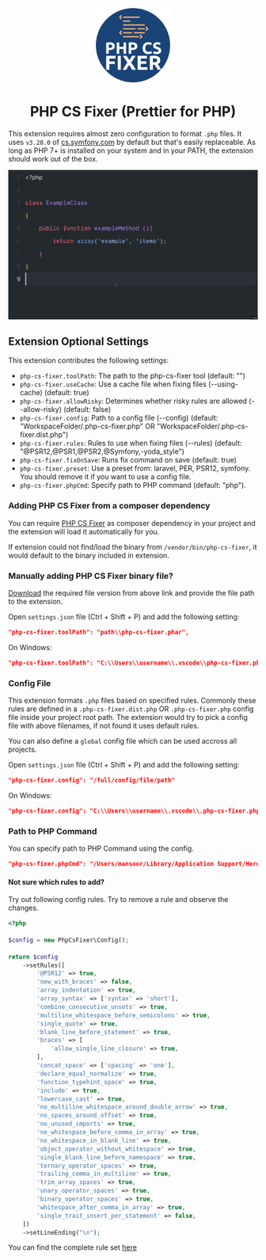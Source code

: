 <div align="center">
    <img width="150px" height="150px" src="icon.png"/>
</div>

<div align="center"><h1>PHP CS Fixer (Prettier for PHP)</h1></div>

This extension requires almost zero configuration to format `.php` files. It uses `v3.28.0` of [cs.symfony.com](https://cs.symfony.com/) by default but that's easily replaceable. As long as PHP 7+ is installed on your system and in your PATH, the extension should work out of the box.

![demo](simple-demo.gif)

## Extension Optional Settings

This extension contributes the following settings:

* `php-cs-fixer.toolPath`: The path to the php-cs-fixer tool (default: "")
* `php-cs-fixer.useCache`: Use a cache file when fixing files (--using-cache) (default: true)
* `php-cs-fixer.allowRisky`: Determines whether risky rules are allowed (--allow-risky) (default: false)
* `php-cs-fixer.config`: Path to a config file (--config) (default: "WorkspaceFolder/.php-cs-fixer.php" OR "WorkspaceFolder/.php-cs-fixer.dist.php")
* `php-cs-fixer.rules`: Rules to use when fixing files (--rules) (default: "@PSR12,@PSR1,@PSR2,@Symfony,-yoda_style")
* `php-cs-fixer.fixOnSave`: Runs fix command on save (default: true)
* `php-cs-fixer.preset`: Use a preset from: laravel, PER, PSR12, symfony. You should remove it if you want to use a config file.
* `php-cs-fixer.phpCmd`: Specify path to PHP command (default: "php").

### Adding PHP CS Fixer from a composer dependency

You can require [PHP CS Fixer](https://packagist.org/packages/friendsofphp/php-cs-fixer) as composer dependency in your project and the extension will load it automatically for you.

If extension could not find/load the binary from `/vendor/bin/php-cs-fixer`, it would default to the binary included in extension.

### Manually adding PHP CS Fixer binary file?

[Download](https://cs.symfony.com/) the required file version from above link and provide the file path to the extension.

Open `settings.json` file (Ctrl + Shift + P) and add the following setting:

```json
"php-cs-fixer.toolPath": "path\\php-cs-fixer.phar",
```

On Windows:

```json
"php-cs-fixer.toolPath": "C:\\Users\\username\\.vscode\\php-cs-fixer.phar",
```

### Config File

This extension formats `.php` files based on specified rules. Commonly these rules are defined in a `.php-cs-fixer.dist.php` OR `.php-cs-fixer.php` config file inside your project root path. The extension would try to pick a config file with above filenames, if not found it uses default rules.

You can also define a `global` config file which can be used accross all projects.

Open `settings.json` file (Ctrl + Shift + P) and add the following setting:

```json
"php-cs-fixer.config": "/full/config/file/path"
```

On Windows:

```json
"php-cs-fixer.config": "C:\\Users\\username\\.vscode\\.php-cs-fixer.php"
```

### Path to PHP Command

You can specify path to PHP Command using the config.

```json
"php-cs-fixer.phpCmd": "/Users/mansoor/Library/Application Support/Herd/bin/php",
```

#### Not sure which rules to add?

Try out following config rules. Try to remove a rule and observe the changes.

```php
<?php

$config = new PhpCsFixer\Config();

return $config
    ->setRules([
        '@PSR12' => true,
        'new_with_braces' => false,
        'array_indentation' => true,
        'array_syntax' => ['syntax' => 'short'],
        'combine_consecutive_unsets' => true,
        'multiline_whitespace_before_semicolons' => true,
        'single_quote' => true,
        'blank_line_before_statement' => true,
        'braces' => [
            'allow_single_line_closure' => true,
        ],
        'concat_space' => ['spacing' => 'one'],
        'declare_equal_normalize' => true,
        'function_typehint_space' => true,
        'include' => true,
        'lowercase_cast' => true,
        'no_multiline_whitespace_around_double_arrow' => true,
        'no_spaces_around_offset' => true,
        'no_unused_imports' => true,
        'no_whitespace_before_comma_in_array' => true,
        'no_whitespace_in_blank_line' => true,
        'object_operator_without_whitespace' => true,
        'single_blank_line_before_namespace' => true,
        'ternary_operator_spaces' => true,
        'trailing_comma_in_multiline' => true,
        'trim_array_spaces' => true,
        'unary_operator_spaces' => true,
        'binary_operator_spaces' => true,
        'whitespace_after_comma_in_array' => true,
        'single_trait_insert_per_statement' => false,
    ])
    ->setLineEnding("\n");
```

You can find the complete rule set [here](https://github.com/FriendsOfPHP/PHP-CS-Fixer/blob/master/doc/ruleSets/index.rst)
